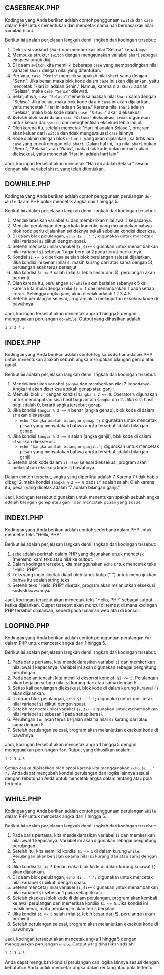 ## CASEBREAK.PHP
Kodingan yang Anda berikan adalah contoh penggunaan `switch` dan `case` dalam PHP untuk menentukan dan mencetak nama hari berdasarkan nilai variabel `$hari`.

Berikut ini adalah penjelasan langkah demi langkah dari kodingan tersebut:

1. Deklarasi variabel `$hari` dan memberikan nilai "Selasa" kepadanya.
2. Membuka struktur `switch` dengan menggunakan variabel `$hari` sebagai ekspresi untuk diuji.
3. Di dalam `switch`, kita memiliki beberapa `case` yang membandingkan nilai variabel `$hari` dengan nilai yang ditentukan.
4. Pertama, `case "Senin"` memeriksa apakah nilai `$hari` sama dengan "Senin". Jika benar, maka blok kode dalam `case` ini akan dijalankan, yaitu mencetak "Hari ini adalah Senin." Namun, karena nilai `$hari` adalah "Selasa", maka `case "Senin"` dilewati.
5. Selanjutnya, `case "Selasa"` memeriksa apakah nilai `$hari` sama dengan "Selasa". Jika benar, maka blok kode dalam `case` ini akan dijalankan, yaitu mencetak "Hari ini adalah Selasa." Karena nilai `$hari` adalah "Selasa", maka blok kode dalam `case "Selasa"` akan dieksekusi.
6. Setelah blok kode dalam `case "Selasa"` dieksekusi, `break` digunakan untuk keluar dari `switch` dan menghentikan eksekusi lebih lanjut.
7. Oleh karena itu, setelah mencetak "Hari ini adalah Selasa.", program akan keluar dari `switch` dan tidak mengevaluasi `case` lainnya.
8. Kode diakhiri dengan blok `default`, yang akan dijalankan jika tidak ada `case` yang cocok dengan nilai `$hari`. Dalam hal ini, jika nilai `$hari` bukan "Senin", "Selasa", atau "Rabu", maka blok kode dalam `default` akan dieksekusi, yaitu mencetak "Hari ini adalah hari lain."

Jadi, kodingan tersebut akan mencetak "Hari ini adalah Selasa." sesuai dengan nilai variabel `$hari` yang telah ditentukan.

## DOWHILE.PHP
Kodingan yang Anda berikan adalah contoh penggunaan perulangan `do-while` dalam PHP untuk mencetak angka dari 1 hingga 5.

Berikut ini adalah penjelasan langkah demi langkah dari kodingan tersebut:

1. Mendeklarasikan variabel `$i` dan memberikan nilai awal 1 kepadanya.
2. Memulai perulangan dengan kata kunci `do`, yang menandakan bahwa blok kode perlu dijalankan setidaknya sekali sebelum kondisi diperiksa.
3. Di dalam blok perulangan, `echo $i . " ";` digunakan untuk mencetak nilai variabel `$i` diikuti dengan spasi.
4. Setelah mencetak nilai variabel `$i`, `$i++` digunakan untuk menambahkan nilai variabel `$i` sebesar 1 agar bernilai 2 pada iterasi berikutnya.
5. Kondisi `$i <= 5` diperiksa setelah blok perulangan selesai dijalankan. Jika kondisi ini benar (nilai `$i` masih kurang dari atau sama dengan 5), perulangan akan terus berlanjut.
6. Jika kondisi `$i <= 5` salah (nilai `$i` lebih besar dari 5), perulangan akan berhenti.
7. Oleh karena itu, perulangan `do-while` akan berjalan sebanyak 5 kali karena kita mulai dengan nilai `$i = 1` dan menambahkan 1 pada setiap iterasi. Sehingga angka yang akan dicetak adalah 1 2 3 4 5.
8. Setelah perulangan selesai, program akan melanjutkan eksekusi kode di bawahnya.

Jadi, kodingan tersebut akan mencetak angka 1 hingga 5 dengan menggunakan perulangan `do-while`. Output yang dihasilkan adalah:
```
1 2 3 4 5
```

## INDEX.PHP

Kodingan yang Anda berikan adalah contoh logika sederhana dalam PHP untuk menentukan apakah sebuah angka merupakan bilangan genap atau ganjil.

Berikut ini adalah penjelasan langkah demi langkah dari kodingan tersebut:

1. Mendeklarasikan variabel `$angka` dan memberikan nilai 7 kepadanya. Angka ini akan diperiksa apakah genap atau ganjil.
2. Memulai blok `if` dengan kondisi `$angka % 2 == 0`. Operator `%` digunakan untuk mendapatkan sisa hasil bagi antara `$angka` dan 2. Jika sisa hasil bagi adalah 0, berarti angka tersebut genap.
3. Jika kondisi `$angka % 2 == 0` benar (angka genap), blok kode di dalam `if` akan dieksekusi.
   - `echo "$angka adalah bilangan genap.";` digunakan untuk mencetak pesan yang menyatakan bahwa angka tersebut adalah bilangan genap.
4. Jika kondisi `$angka % 2 == 0` salah (angka ganjil), blok kode di dalam `else` akan dieksekusi.
   - `echo "$angka adalah bilangan ganjil.";` digunakan untuk mencetak pesan yang menyatakan bahwa angka tersebut adalah bilangan ganjil.
5. Setelah blok kode dalam `if-else` selesai dieksekusi, program akan melanjutkan eksekusi kode di bawahnya.

Dalam contoh tersebut, angka yang diperiksa adalah 7. Karena 7 tidak habis dibagi 2, maka kondisi `$angka % 2 == 0` pada `if` adalah salah. Oleh karena itu, pesan yang dicetak adalah "7 adalah bilangan ganjil."

Jadi, kodingan tersebut digunakan untuk menentukan apakah sebuah angka adalah bilangan genap atau ganjil dan mencetak pesan yang sesuai.

## INDEX1.PHP
Kodingan yang Anda berikan adalah contoh sederhana dalam PHP untuk mencetak teks "Hello, PHP".

Berikut ini adalah penjelasan langkah demi langkah dari kodingan tersebut:

1. `echo` adalah perintah dalam PHP yang digunakan untuk mencetak (menampilkan) teks atau nilai ke output.
2. Dalam kodingan tersebut, kita menggunakan `echo` untuk mencetak teks "Hello, PHP".
3. Teks yang ingin dicetak diapit oleh tanda kutip (" ") untuk menunjukkan bahwa itu adalah string teks.
4. Setelah teks "Hello, PHP" dicetak, program akan melanjutkan eksekusi kode di bawahnya.

Jadi, kodingan tersebut akan mencetak teks "Hello, PHP" sebagai output ketika dijalankan. Output tersebut akan muncul di tempat di mana kodingan PHP tersebut dijalankan, seperti pada halaman web atau di konsol.

## LOOPING.PHP

Kodingan yang Anda berikan adalah contoh penggunaan perulangan `for` dalam PHP untuk mencetak angka dari 1 hingga 5.

Berikut ini adalah penjelasan langkah demi langkah dari kodingan tersebut:

1. Pada baris pertama, kita mendeklarasikan variabel `$i` dan memberikan nilai awal 1 kepadanya. Variabel ini akan digunakan sebagai penghitung perulangan.
2. Pada bagian tengah, kita memiliki ekspresi kondisi ` $i <= 5`. Perulangan akan berjalan selama nilai `$i` kurang dari atau sama dengan 5.
3. Setiap kali perulangan dieksekusi, blok kode di dalam kurung kurawal `{}` akan dijalankan.
4. Di dalam blok perulangan, `echo $i . " ";` digunakan untuk mencetak nilai variabel `$i` diikuti dengan spasi.
5. Setelah mencetak nilai variabel `$i`, `$i++` digunakan untuk menambahkan nilai variabel `$i` sebesar 1 pada setiap iterasi.
6. Perulangan `for` akan terus berjalan selama nilai `$i` kurang dari atau sama dengan 5.
7. Setelah perulangan selesai, program akan melanjutkan eksekusi kode di bawahnya.

Jadi, kodingan tersebut akan mencetak angka 1 hingga 5 dengan menggunakan perulangan `for`. Output yang dihasilkan adalah:
```
1 2 3 4 5
```

Setiap angka dipisahkan oleh spasi karena kita menggunakan `echo $i . " ";`. Anda dapat mengubah kondisi perulangan dan logika lainnya sesuai dengan kebutuhan Anda untuk mencetak angka dalam rentang atau pola tertentu.

## WHILE.PHP
Kodingan yang Anda berikan adalah contoh penggunaan perulangan `while` dalam PHP untuk mencetak angka dari 1 hingga 5.

Berikut ini adalah penjelasan langkah demi langkah dari kodingan tersebut:

1. Pada baris pertama, kita mendeklarasikan variabel `$i` dan memberikan nilai awal 1 kepadanya. Variabel ini akan digunakan sebagai penghitung perulangan.
2. Setelah itu, kita memiliki kondisi `$i <= 5` di dalam kurung `while`. Perulangan akan berjalan selama nilai `$i` kurang dari atau sama dengan 5.
3. Jika kondisi `$i <= 5` benar, maka blok kode di dalam kurung kurawal `{}` akan dijalankan.
4. Di dalam blok perulangan, `echo $i . " ";` digunakan untuk mencetak nilai variabel `$i` diikuti dengan spasi.
5. Setelah mencetak nilai variabel `$i`, `$i++` digunakan untuk menambahkan nilai variabel `$i` sebesar 1 pada setiap iterasi.
6. Setelah eksekusi blok kode di dalam perulangan, program akan kembali ke awal perulangan dan memeriksa kondisi `$i <= 5`. Jika kondisi ini masih benar, maka perulangan akan terus berjalan.
7. Jika kondisi `$i <= 5` salah (nilai `$i` lebih besar dari 5), perulangan akan berhenti.
8. Setelah perulangan selesai, program akan melanjutkan eksekusi kode di bawahnya.

Jadi, kodingan tersebut akan mencetak angka 1 hingga 5 dengan menggunakan perulangan `while`. Output yang dihasilkan adalah:
```
1 2 3 4 5
```

Anda dapat mengubah kondisi perulangan dan logika lainnya sesuai dengan kebutuhan Anda untuk mencetak angka dalam rentang atau pola tertentu.
